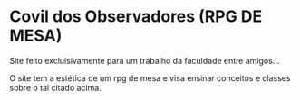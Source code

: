 # Covil dos Observadores (RPG DE MESA)

Site feito excluisivamente para um trabalho da faculdade entre amigos...



O site tem a estética de um rpg de mesa e visa ensinar conceitos e classes sobre o tal citado acima.

